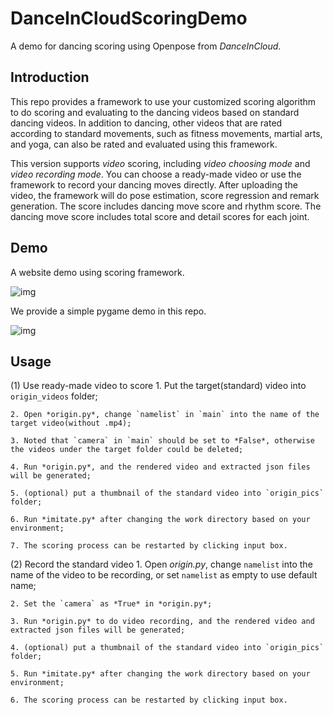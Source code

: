 # DanceInCloudScoringDemo
A demo for dancing scoring using Openpose from *DanceInCloud*.


## Introduction
This repo provides a framework to use your customized scoring algorithm to do scoring and evaluating to the dancing videos based on standard dancing videos. In addition to dancing, other videos that are rated according to standard movements, such as fitness movements, martial arts, and yoga, can also be rated and evaluated using this framework.

This version supports *video* scoring, including *video choosing mode* and *video recording mode*. You can choose a ready-made video or use the framework to record your dancing moves directly. After uploading the video, the framework will do pose estimation, score regression and remark generation. The score includes dancing move score and rhythm score. The dancing move score includes total score and detail scores for each joint.

## Demo

A website demo using scoring framework.

![img](media/website.gif)

We provide a simple pygame demo in this repo.

![img](media/pygame.gif)

## Usage

(1) Use ready-made video to score
	1. Put the target(standard) video into `origin_videos` folder;
 
	2. Open *origin.py*, change `namelist` in `main` into the name of the target video(without .mp4);
 
	3. Noted that `camera` in `main` should be set to *False*, otherwise the videos under the target folder could be deleted;
 
	4. Run *origin.py*, and the rendered video and extracted json files will be generated;
 
	5. (optional) put a thumbnail of the standard video into `origin_pics` folder;
 
	6. Run *imitate.py* after changing the work directory based on your environment;
 
	7. The scoring process can be restarted by clicking input box.

(2) Record the standard video
	1. Open *origin.py*, change `namelist` into the name of the video to be recording, or set `namelist` as empty to use default name;
 
	2. Set the `camera` as *True* in *origin.py*;
 
	3. Run *origin.py* to do video recording, and the rendered video and extracted json files will be generated;
 
	4. (optional) put a thumbnail of the standard video into `origin_pics` folder;
 
	5. Run *imitate.py* after changing the work directory based on your environment;
 
	6. The scoring process can be restarted by clicking input box.
